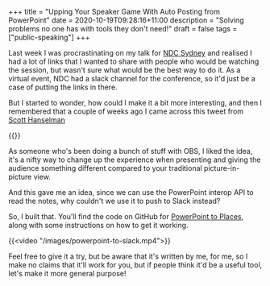 +++
title = "Upping Your Speaker Game With Auto Posting from PowerPoint"
date = 2020-10-19T09:28:16+11:00
description = "Solving problems no one has with tools they don't need!"
draft = false
tags = ["public-speaking"]
+++

Last week I was procrastinating on my talk for [NDC Sydney](https://ndcsydney.com) and realised I had a lot of links that I wanted to share with people who would be watching the session, but wasn't sure what would be the best way to do it. As a virtual event, NDC had a slack channel for the conference, so it'd just be a case of putting the links in there.

But I started to wonder, how could I make it a bit more interesting, and then I remembered that a couple of weeks ago I came across this tweet from [Scott Hanselman](https://hanselman.com/)

{{<twitter user="shanselman" id="1305520517529567233">}}

As someone who's been doing a bunch of stuff with OBS, I liked the idea, it's a nifty way to change up the experience when presenting and giving the audience something different compared to your traditional picture-in-picture view.

And this gave me an idea, since we can use the PowerPoint interop API to read the notes, why couldn't we use it to push to Slack instead?

So, I built that. You'll find the code on GitHub for [PowerPoint to Places](https://github.com/aaronpowell/PowerPointToPlaces), along with some instructions on how to get it working.

{{<video "/images/powerpoint-to-slack.mp4">}}

Feel free to give it a try, but be aware that it's written by me, for me, so I make no claims that it'll work for you, but if people think it'd be a useful tool, let's make it more general purpose!

